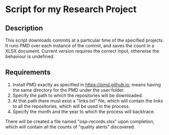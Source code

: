 # Script for my Research Project

## Description
This script downloads commits at a particular time of the specified projects. It runs PMD over each instance of the commit, and saves the count in a XLSX document. Current version requires the correct input, otherwise the behaviour is undefined.

## Requirements
1. Install PMD exactly as specified in https://pmd.github.io; means having the same directory for the PMD under the user folder.
2. Specify the path to which the repositories will be downloaded.
3. At that path there must exist a "links.txt" file, which will contain the links to all the repositories, which will be used in the process.
4. Specify the month and the year to which the process will backtrace.

There will be created a file named "osp-records.xlsx" upon completion, which will contain all the counts of "quality alerts" discovered.
